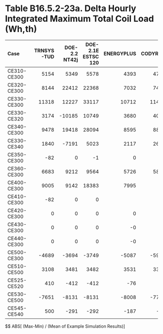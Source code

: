 # Table B16.5.2-23a. Delta Hourly Integrated Maximum Total Coil Load (Wh,th)
| Case        | TRNSYS-TUD | DOE-2.2 NT42j | DOE-2.1E ESTSC 120 | ENERGYPLUS | CODYRUN | HOT3000 |     |    Min |   Max |  Mean | Dev % $$ |     | TEST 0.0.0 | 
|:----------- | ----------:| -------------:| ------------------:| ----------:| -------:| -------:| ---:| ------:| -----:| -----:| --------:| ---:| ----------:| 
| CE310-CE300 |       5154 |          5349 |               5578 |       4393 |    4759 |    4919 |     |   4393 |  5578 |  5025 |     23.6 |     |       5578 | 
| CE320-CE300 |       8144 |         22412 |              22368 |       7032 |    7402 |    7848 |     |   7032 | 22412 | 12534 |    122.7 |     |      22368 | 
| CE330-CE300 |      11318 |         12227 |              33117 |      10712 |   11476 |   10343 |     |  10343 | 33117 | 14865 |    153.2 |     |      33117 | 
| CE330-CE320 |       3174 |        -10185 |              10749 |       3680 |    4074 |    2495 |     | -10185 | 10749 |  2331 |    898.0 |     |      10749 | 
| CE340-CE300 |       9478 |         19418 |              28094 |       8595 |    8864 |    9060 |     |   8595 | 28094 | 13918 |    140.1 |     |      28094 | 
| CE330-CE340 |       1840 |         -7191 |               5023 |       2117 |    2612 |    1283 |     |  -7191 |  5023 |   947 |   1289.3 |     |       5023 | 
| CE350-CE300 |        -82 |             0 |                 -1 |          0 |       0 |       5 |     |    -82 |     5 |   -13 |    669.0 |     |         -1 | 
| CE360-CE300 |       6683 |          9212 |               9564 |       5726 |    5820 |    6379 |     |   5726 |  9564 |  7231 |     53.1 |     |       9564 | 
| CE400-CE300 |       9005 |          9142 |              18383 |       7995 |         |    8702 |     |   7995 | 18383 | 10645 |     97.6 |     |      18383 | 
| CE410-CE300 |        -82 |             0 |                  0 |            |         |       1 |     |    -82 |     1 |   -20 |    409.8 |     |          0 | 
| CE420-CE300 |          0 |             0 |                  0 |          0 |         |       0 |     |      0 |     0 |     0 |        - |     |          0 | 
| CE430-CE300 |          0 |             0 |                  0 |         -0 |         |       0 |     |     -0 |     0 |    -0 |    500.0 |     |          0 | 
| CE440-CE300 |          0 |             0 |                  0 |         -0 |         |    -295 |     |   -295 |     0 |   -59 |    500.0 |     |          0 | 
| CE500-CE300 |      -4689 |         -3694 |              -3749 |      -5087 |   -5935 |   -4517 |     |  -5935 | -3694 | -4612 |     48.6 |     |      -3749 | 
| CE510-CE500 |       3108 |          3481 |               3482 |       3531 |    3381 |    3542 |     |   3108 |  3542 |  3421 |     12.7 |     |       3482 | 
| CE525-CE520 |        410 |          -412 |               -412 |        -76 |       8 |    -881 |     |   -881 |   410 |  -227 |    568.4 |     |       -412 | 
| CE530-CE500 |      -7651 |         -8131 |              -8131 |      -8008 |   -7791 |   -7929 |     |  -8131 | -7651 | -7940 |      6.0 |     |      -8131 | 
| CE545-CE540 |        500 |          -291 |               -292 |       -187 |     -30 |    -302 |     |   -302 |   500 |  -100 |    800.3 |     |       -292 | 

$$ ABS[ (Max-Min) / (Mean of Example Simulation Results)]


